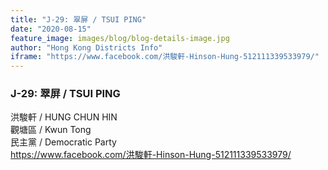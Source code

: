 ```yaml
---
title: "J-29: 翠屏 / TSUI PING"
date: "2020-08-15"
feature_image: images/blog/blog-details-image.jpg
author: "Hong Kong Districts Info"
iframe: "https://www.facebook.com/洪駿軒-Hinson-Hung-512111339533979/"
---
```


### J-29: 翠屏 / TSUI PING  
洪駿軒 / HUNG CHUN HIN  
觀塘區 / Kwun Tong  
民主黨 / Democratic Party  
https://www.facebook.com/洪駿軒-Hinson-Hung-512111339533979/
